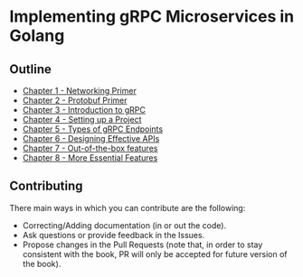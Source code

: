 # Implementing gRPC Microservices in Golang

## Outline

* [Chapter 1 - Networking Primer](chapter1/)
* [Chapter 2 - Protobuf Primer](chapter2/)
* [Chapter 3 - Introduction to gRPC](chapter3/)
* [Chapter 4 - Setting up a Project](chapter4)
* [Chapter 5 - Types of gRPC Endpoints](chapter5)
* [Chapter 6 - Designing Effective APIs](chapter6)
* [Chapter 7 - Out-of-the-box features](chapter7)
* [Chapter 8 - More Essential Features](chapter8)

## Contributing

There main ways in which you can contribute are the following:

- Correcting/Adding documentation (in or out the code).
- Ask questions or provide feedback in the Issues.
- Propose changes in the Pull Requests (note that, in order to stay consistent with the book, PR will only be accepted for future version of the book).
